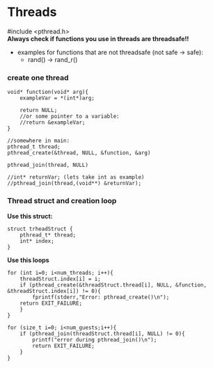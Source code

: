 # Threads

#include <pthread.h> <br />
**Always check if functions you use in threads are threadsafe!!**
- examples for functions that are not threadsafe (not safe      ->      safe): <br />
    - rand()      ->      rand_r()


### create one thread

```
void* function(void* arg){
    exampleVar = *(int*)arg;

    return NULL;
    //or some pointer to a variable:
    //return &exampleVar;
}

//somewhere in main:
pthread_t thread;
pthread_create(&thread, NULL, &function, &arg)

pthread_join(thread, NULL)

//int* returnVar; (lets take int as example)
//pthread_join(thread,(void**) &returnVar);

```
### Thread struct and creation loop

**Use this struct:**
```
struct trheadStruct {
    pthread_t* thread;
    int* index;
}
```
**Use this loops**
```
for (int i=0; i<num_threads; i++){
    threadStruct.index[i] = i;
    if (pthread_create(&threadStruct.thread[i], NULL, &function, &threadStruct.index[i]) != 0){
        fprintf(stderr,"Error: pthread_create()\n");
    return EXIT_FAILURE;
    }
}
```
```
for (size_t i=0; i<num_guests;i++){
    if (pthread_join(threadStruct.thread[i], NULL) != 0){
        printf("error during pthread_join()\n");
        return EXIT_FAILURE;
    }
}
```
